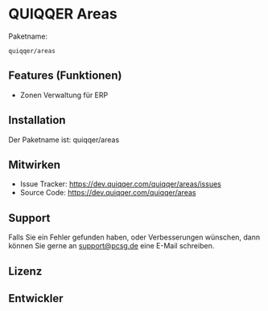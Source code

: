 QUIQQER Areas
========



Paketname:

    quiqqer/areas


Features (Funktionen)
--------

- Zonen Verwaltung für ERP

Installation
------------

Der Paketname ist: quiqqer/areas


Mitwirken
----------

- Issue Tracker: https://dev.quiqqer.com/quiqqer/areas/issues
- Source Code: https://dev.quiqqer.com/quiqqer/areas


Support
-------

Falls Sie ein Fehler gefunden haben, oder Verbesserungen wünschen,
dann können Sie gerne an support@pcsg.de eine E-Mail schreiben.


Lizenz
-------


Entwickler
--------
